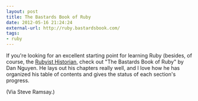 ```yaml
---
layout: post
title: The Bastards Book of Ruby
date: 2012-05-16 21:24:24
external-url: http://ruby.bastardsbook.com/
tags:
- ruby
---
```


If you're looking for an excellent starting point for learning Ruby (besides, of course, the [Rubyist Historian](http://www.jasonheppler.org/2010/12/10/the-rubyist-historian-the-series.html), check out "The Bastards Book of Ruby" by Dan Nguyen. He lays out his chapters really well, and I love how he has organized his table of contents and gives the status of each section's progress.

(Via Steve Ramsay.)